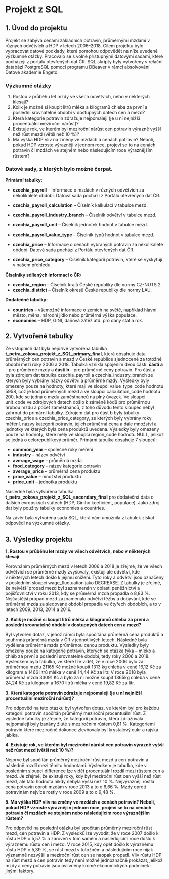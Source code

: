# **Projekt z SQL** #

## **1. Úvod do projektu** ##

Projekt se zabývá cenami základních potravin, průměrnými mzdami v různých
odvětvích a HDP v letech 2006–2018. Cílem projektu bylo vypracovat datové
podklady, které pomohou odpovědět na níže uvedené výzkumné otázky.
Pracovalo se s volně přístupnými datovými sadami, které pocházejí z portálu
otevřených dat ČR. SQL skripty byly vytvořeny v relační databázi PostgreSQL
pomocí programu DBeaver v rámci absolvování Datové akademie Engeto.

### **Výzkumné otázky** ###

1. Rostou v průběhu let mzdy ve všech odvětvích, nebo v některých klesají?
2. Kolik je možné si koupit litrů mléka a kilogramů chleba za první a
poslední srovnatelné období v dostupných datech cen a mezd?
3. Která kategorie potravin zdražuje nejpomaleji (je u ní nejnižší
procentuální meziroční nárůst)?
4. Existuje rok, ve kterém byl meziroční nárůst cen potravin výrazně vyšší
než růst mezd (větší než 10 %)?
5. Má výška HDP vliv na změny ve mzdách a cenách potravin? Neboli,
pokud HDP vzroste výrazněji v jednom roce, projeví se to na cenách
potravin či mzdách ve stejném nebo následujícím roce výraznějším
růstem?

### **Datové sady, z kterých bylo možné čerpat.** ###

**Primární tabulky:**

* **czechia_payroll** – Informace o mzdách v různých odvětvích za několikaleté
období. Datová sada pochází z Portálu otevřených dat ČR.
* **czechia_payroll_calculation** – Číselník kalkulací v tabulce mezd.
* **czechia_payroll_industry_branch** – Číselník odvětví v tabulce mezd.
* **czechia_payroll_unit** – Číselník jednotek hodnot v tabulce mezd.
* **czechia_payroll_value_type** – Číselník typů hodnot v tabulce mezd.

* **czechia_price** – Informace o cenách vybraných potravin za několikaleté
období. Datová sada pochází z Portálu otevřených dat ČR.
* **czechia_price_category** – Číselník kategorií potravin, které se vyskytují v
našem přehledu.

**Číselníky sdílených informací o ČR:**

* **czechia_region** – Číselník krajů České republiky dle normy CZ-NUTS 2.
* **czechia_district** – Číselník okresů České republiky dle normy LAU.

**Dodatečné tabulky:**

* **countries** – všemožné informace o zemích na světě, například hlavní město,
měna, národní jídlo nebo průměrná výška populace.
* **economies** – HDP, GINI, daňová zátěž atd. pro daný stát a rok.

## **2. Vytvořené tabulky** ##
   
Ze vstupních dat byla nejdříve vytvořena tabulka
**t_petra_zokova_projekt_z_SQL_primary_final**, která obsahuje data
průměrných cen potravin a mezd v České republice sjednocené za totožné
období mezi roky 2006 a 2018. Tabulka vznikla spojením dvou částí: **části a** -
pro průměrné mzdy a **části b** - pro průměrné ceny potravin.
Pro část a byla zdrojem dat tabulka czechia_payroll a czechia_industry_branch
ze kterých byly vybrány názvy odvětví a průměrné mzdy. Výsledky byly
omezeny pouze na hodnoty, které mají ve sloupci value_type_code hodnotu
5958, což je kód průměrných mezd a ve sloupci calculation_code hodnotu 200,
kde se jedná o mzdu zaměstnanců na plný úvazek. Ve sloupci unit_code ve
zdrojových datech došlo k záměně kódů pro průměrnou hrubou mzdu a počet
zaměstnanců, z toho důvodu tento sloupec nebyl zahrnut do primární tabulky.
Zdrojem dat pro část b byly tabulky czechia_price a czechia_price_category, ze
kterých byly vybrány roky měření, názvy kategorií potravin, jejich průměrná
cena a dále množství a jednotky ve kterých byla cena produktů uvedena.
Výsledky byly omezeny pouze na hodnoty, které měly ve sloupci region_code
hodnotu NULL, jelikož se jedná o celorepublikový průměr.
Primární tabulka obsahuje 7 sloupců:

* **common_year** – společné roky měření
* **industry** – název odvětví
* **average_wage** – průměrná mzda
* **food_category** – název kategorie potravin
* **average_price** – průměrná cena produktu
* **price_value** – množství produktu
* **price_unit** – jednotka produktu
  
Následně byla vytvořena tabulka
**t_petra_zokova_projekt_z_SQL_secondary_final** pro dodatečná data o
dalších evropských státech (HDP, Giniho koeficient, populace). Jako zdroj dat
byly použity tabulky economies a countries.

Na závěr byla vytvořena sada SQL, která nám umožnila z tabulek získat
odpovědi na výzkumné otázky.

## **3. Výsledky projektu** ##

**1. Rostou v průběhu let mzdy ve všech odvětvích, nebo v některých
klesají**

Porovnáním průměrných mezd v letech 2006 a 2018 je zřejmé, že ve všech
odvětvích se průměrné mzdy zvyšovaly, existují ale odvětví, kde v některých
letech došlo k jejímu snížení. Tyto roky a odvětví jsou označeny v posledním
sloupci wage_fluctuation jako DECREASE. Z tabulky je zřejmé, že největší
propad mezd byl zaznamenán v oblasti peněžnictví a pojišťovnictví v roku
2013, kdy se průměrná mzda propadla o 8,83 %. Nejčastější propad mezd
zaznamenalo odvětví těžby a dobývání, kde se průměrná mzda za sledované
období propadla ve čtyřech obdobích, a to v letech 2009, 2013, 2014 a 2016.

**2. Kolik je možné si koupit litrů mléka a kilogramů chleba za první a
poslední srovnatelné období v dostupných datech cen a mezd?**

Byl vytvořen dotaz, v jehož rámci byla spočítána průměrná cena produktů a
souhrnná průměrná mzda v ČR v jednotlivých letech. Následně byla vydělena
průměrná mzda průměrnou cenou produktu. Výsledky byly omezeny pouze na
kategorie potravin, kterých se otázka týká – mléko a chléb za první a poslední
srovnatelné období, tedy roky 2006 a 2018. Výsledkem byla tabulka, ve které
lze vidět, že v roce 2006 bylo za průměrnou mzdu 21165 Kč možné koupit 1313
kg chleba v ceně 16,12 Kč za kilogram a 1466 litrů mléka v ceně 14,44 Kč za
litr. V roce 2018 byla průměrná mzda 33091 Kč a bylo za ni možné koupit
1365kg chleba v ceně 24,24 Kč za kilogram a 1670 litrů mléka v ceně 19,82
Kč za litr.

**3. Která kategorie potravin zdražuje nejpomaleji (je u ní nejnižší
procentuální meziroční nárůst)?**

Pro odpověď na tuto otázku byl vytvořen dotaz, ve kterém byl pro každou
kategorii potravin spočítán průměrný meziroční procentuální růst. Z výsledné
tabulky je zřejmé, že kategorií potravin, která zdražovala nejpomaleji byly
banány žluté s meziročním růstem 0,81 %. Kategoriemi potravin které
meziročně dokonce zlevňovaly byl krystalový cukr a rajská jablka.

**4. Existuje rok, ve kterém byl meziroční nárůst cen potravin výrazně
vyšší než růst mezd (větší než 10 %)?**

Nejprve byl spočítán průměrný meziroční růst mezd a cen potravin a následně
rozdíl mezi těmito hodnotami. Výsledkem je tabulka, kde v posledním sloupci
difference lze vidět procentuální rozdíl mezi růstem cen a mezd. Je zřejmé, že
existují roky, kdy byl meziroční růst cen vyšší než růst mezd, ale tato hodnota
nikdy nebyla vyšší než 10 %. Nejvýrazněji rostla cena potravin oproti mzdám v
roce 2013 a to o 6,66 %. Mzdy oproti potravinám nejvíce rostly v roce 2009 a to
o 9,48 %.

**5. Má výška HDP vliv na změny ve mzdách a cenách potravin? Neboli,
pokud HDP vzroste výrazněji v jednom roce, projeví se to na cenách
potravin či mzdách ve stejném nebo následujícím roce výraznějším
růstem?**

Pro odpověď na poslední otázku byl spočítán průměrný meziroční růst mezd,
cen potravin a HDP. Z výsledků lze vyvodit, že v roce 2007 došlo k růstu HDP
o 5,57 % a zároveň v tom samém a následujícím roce došlo k výraznému růstu
cen i mezd. V roce 2015, kdy opět došlo k výraznému růstu HDP o 5,39 %, se
růst mezd v totožném a následujícím roce nijak významně nezvýšil a meziroční
růst cen se naopak propadl. Vliv růstu HDP na růst mezd a cen potravin tedy
není možné jednoznačně prokázat, jelikož mzdy a ceny potravin jsou ovlivněny
kromě ekonomických podmínek i jinými faktory.

